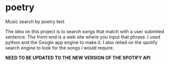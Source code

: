 # poetry
Music search by poetry text 

The idea on this project is to search songs that match with a user submited sentence. The front-end is a web site where you input that phrase. I used python and the Google app engine to make it. I also relied on the spotify search engine to look for the songs i would require. 

**NEED TO BE UPDATED TO THE NEW VERSION OF THE SPOTIFY API**
